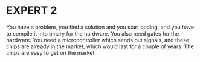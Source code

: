 # EXPERT 2

You have a problem, you find a solution and you start coding, and you have to compile it into binary for the hardware. You also need gates for the hardware. You need a microcontroller which sends out signals, and these chips are already in the market, which would last for a couple of years. The chips are easy to get on the market